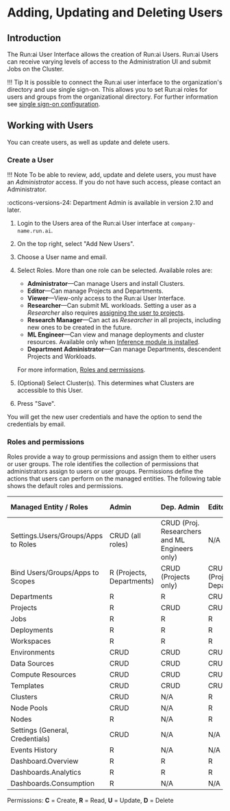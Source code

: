 # Adding, Updating and Deleting Users

## Introduction

The Run:ai User Interface allows the creation of Run:ai Users. Run:ai Users can receive varying levels of access to the Administration UI and submit Jobs on the Cluster.

!!! Tip
    It is possible to connect the Run:ai user interface to the organization's directory and use single sign-on. This allows you to set Run:ai roles for users and groups from the organizational directory. For further information see [single sign-on configuration](../runai-setup/authentication/sso.md).

## Working with Users

You can create users, as well as update and delete users.

### Create a User

!!! Note
    To be able to review, add, update and delete users, you must have an *Administrator* access. If you do not have such access, please contact an Administrator.

:octicons-versions-24: Department Admin is available in version 2.10 and later.

1. Login to the Users area of the Run:ai User interface at `company-name.run.ai`.
2. On the top right, select "Add New Users".
3. Choose a User name and email.
4. Select Roles. More than one role can be selected. Available roles are:
    * **Administrator**&mdash;Can manage Users and install Clusters.
    * **Editor**&mdash;Can manage Projects and Departments.
    * **Viewer**&mdash;View-only access to the Run:ai User Interface.
    * **Researcher**&mdash;Can submit ML workloads. Setting a user as a *Researcher* also requires [assigning the user to projects](../project-setup/#create-a-new-project.md).
    * **Research Manager**&mdash;Can act as *Researcher* in all projects, including new ones to be created in the future.
    * **ML Engineer**&mdash;Can view and manage deployments and cluster resources. Available only when [Inference module is installed](../workloads/inference-overview.md).
    * **Department Administrator**&mdash;Can manage Departments, descendent Projects and Workloads.

    For more information, [Roles and permissions](#roles-and-permissions).

5. (Optional) Select Cluster(s). This determines what Clusters are accessible to this User.
6. Press "Save".

You will get the new user credentials and have the option to send the credentials by email.

### Roles and permissions

Roles provide a way to group permissions and assign them to either users or user groups. The role identifies the collection of permissions that administrators assign to users or user groups. Permissions define the actions that users can perform on the managed entities. The following table shows the default roles and permissions.

| Managed Entity   /  Roles | Admin | Dep. Admin | Editor | Research Manager | Researcher | ML Eng. | Viewer |
|:--|:--|:--|:--|:--|:--|:--|:--|
| Settings.Users/Groups/Apps to Roles | CRUD (all roles) | CRUD (Proj. Researchers and ML Engineers only) | N/A | N/A | N/A | N/A | N/A |
| Bind Users/Groups/Apps to Scopes | R (Projects, Departments) | CRUD (Projects only) | CRUD (Projects, Departments) | N/A | N/A | N/A | N/A |
| Departments | R | R | CRUD | N/A | N/A | R | R |
| Projects | R | CRUD | CRUD | R | R | R | R |
| Jobs | R | R | R | R | CRUD | N/A | R |
| Deployments | R | R | R | N/A | N/A | CRUD | R |
| Workspaces | R | R | R | R | CRUD | N/A | N/A |
| Environments | CRUD | CRUD | CRUD | CRUD | CRUD | N/A | N/A |
| Data Sources | CRUD | CRUD | CRUD | CRUD | CRUD | N/A | N/A |
| Compute Resources | CRUD | CRUD | CRUD | CRUD | CRUD | N/A | N/A |
| Templates | CRUD | CRUD | CRUD | CRUD | CRUD | N/A | N/A |
| Clusters | CRUD | N/A | R | N/A | N/A | R | R |
| Node Pools | CRUD | N/A | R | N/A | N/A | R | R |
| Nodes | R | N/A | R | N/A | N/A | R | R |
| Settings (General, Credentials) | CRUD | N/A | N/A | N/A | N/A | N/A | N/A |
| Events History | R | N/A | N/A | N/A | N/A | N/A | N/A |
| Dashboard.Overview | R | R | R | R | R | R | R |
| Dashboards.Analytics | R | R | R | R | R | R | R |
| Dashboards.Consumption | R | N/A | N/A | N/A | N/A | N/A | N/A |

Permissions:    **C** = Create, **R** = Read, **U** = Update, **D** = Delete
